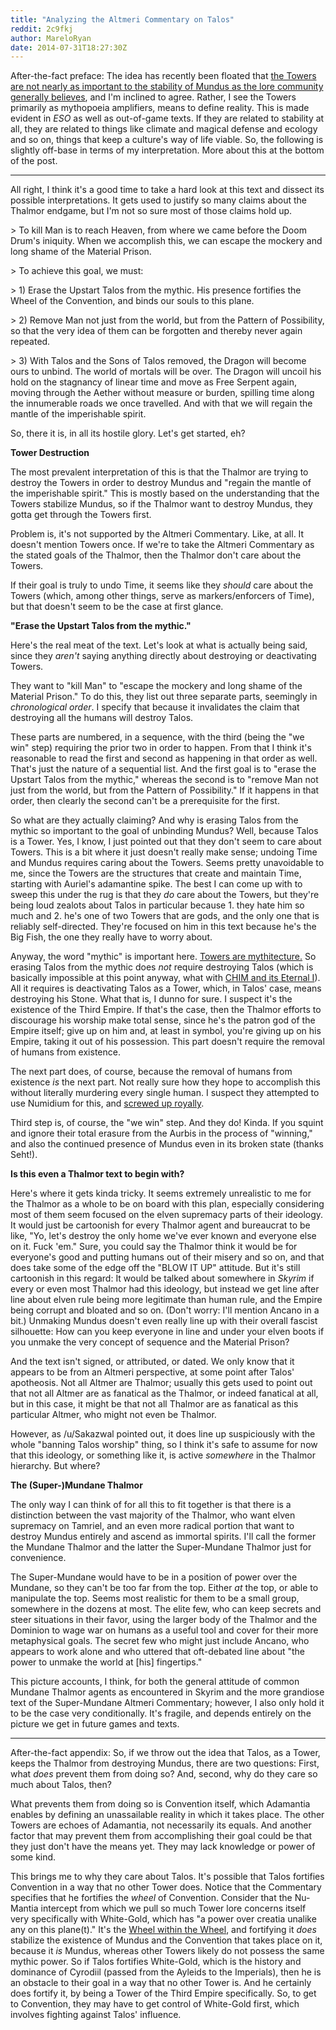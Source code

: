 ```yaml
---
title: "Analyzing the Altmeri Commentary on Talos"
reddit: 2c9fkj
author: MareloRyan
date: 2014-07-31T18:27:30Z
---
```


After-the-fact preface:  The idea has recently been floated that [the Towers are not nearly as important to the stability of Mundus as the lore community generally believes](http://www.reddit.com/r/teslore/comments/2xyc9h/a_few_questions_about_the_state_of_the_towers/cp4mowc), and I'm inclined to agree.  Rather, I see the Towers primarily as mythopoeia amplifiers, means to define reality.  This is made evident in *ESO* as well as out-of-game texts.  If they are related to stability at all, they are related to things like climate and magical defense and ecology and so on, things that keep a culture's way of life viable.  So, the following is slightly off-base in terms of my interpretation.  More about this at the bottom of the post.

---

All right, I think it's a good time to take a hard look at this text and dissect its possible interpretations.  It gets used to justify so many claims about the Thalmor endgame, but I'm not so sure most of those claims hold up.

&gt; To kill Man is to reach Heaven, from where we came before the Doom Drum's iniquity. When we accomplish this, we can escape the mockery and long shame of the Material Prison.

&gt; To achieve this goal, we must:

&gt; 1) Erase the Upstart Talos from the mythic. His presence fortifies the Wheel of the Convention, and binds our souls to this plane.

&gt; 2) Remove Man not just from the world, but from the Pattern of Possibility, so that the very idea of them can be forgotten and thereby never again repeated.

&gt; 3) With Talos and the Sons of Talos removed, the Dragon will become ours to unbind. The world of mortals will be over. The Dragon will uncoil his hold on the stagnancy of linear time and move as Free Serpent again, moving through the Aether without measure or burden, spilling time along the innumerable roads we once travelled. And with that we will regain the mantle of the imperishable spirit.

So, there it is, in all its hostile glory.  Let's get started, eh?

**Tower Destruction**

The most prevalent interpretation of this is that the Thalmor are trying to destroy the Towers in order to destroy Mundus and "regain the mantle of the imperishable spirit."  This is mostly based on the understanding that the Towers stabilize Mundus, so if the Thalmor want to destroy Mundus, they gotta get through the Towers first.

Problem is, it's not supported by the Altmeri Commentary.  Like, at all.  It doesn't mention Towers once.  If we're to take the Altmeri Commentary as the stated goals of the Thalmor, then the Thalmor don't care about the Towers.

If their goal is truly to undo Time, it seems like they *should* care about the Towers (which, among other things, serve as markers/enforcers of Time), but that doesn't seem to be the case at first glance.

**"Erase the Upstart Talos from the mythic."**

Here's the real meat of the text.  Let's look at what is actually being said, since they *aren't* saying anything directly about destroying or deactivating Towers.

They want to "kill Man" to "escape the mockery and long shame of the Material Prison."  To do this, they list out three separate parts, seemingly in *chronological order*.  I specify that because it invalidates the claim that destroying all the humans will destroy Talos.

These parts are numbered, in a sequence, with the third (being the "we win" step) requiring the prior two in order to happen.  From that I think it's reasonable to read the first and second as happening in that order as well.  That's just the nature of a sequential list.  And the first goal is to "erase the Upstart Talos from the mythic," whereas the second is to "remove Man not just from the world, but from the Pattern of Possibility."  If it happens in that order, then clearly the second can't be a prerequisite for the first.

So what are they actually claiming?  And why is erasing Talos from the mythic so important to the goal of unbinding Mundus?  Well, because Talos is a Tower.  Yes, I know, I just pointed out that they don't seem to care about Towers.  This is a bit where it just doesn't really make sense; undoing Time and Mundus requires caring about the Towers.  Seems pretty unavoidable to me, since the Towers are the structures that create and maintain Time, starting with Auriel's adamantine spike.  The best I can come up with to sweep this under the rug is that they *do* care about the Towers, but they're being loud zealots about Talos in particular because 1. they hate him so much and 2. he's one of two Towers that are gods, and the only one that is reliably self-directed.  They're focused on him in this text because he's the Big Fish, the one they really have to worry about.

Anyway, the word "mythic" is important here.  [Towers are mythitecture.](http://www.reddit.com/r/teslore/comments/268egs/a_theory_on_the_mechanics_of_towers/)  So erasing Talos from the mythic does *not* require destroying Talos (which is basically impossible at this point anyway, what with [CHIM and its Eternal I](http://www.reddit.com/r/teslore/comments/24wmh2/chim_mastery_and_domain_will_and_love/)).  All it requires is deactivating Talos as a Tower, which, in Talos' case, means destroying his Stone.  What that is, I dunno for sure.  I suspect it's the existence of the Third Empire.  If that's the case, then the Thalmor efforts to discourage his worship make total sense, since he's the patron god of the Empire itself; give up on him and, at least in symbol, you're giving up on his Empire, taking it out of his possession.  This part doesn't require the removal of humans from existence.

The next part does, of course, because the removal of humans from existence *is* the next part.  Not really sure how they hope to accomplish this without literally murdering every single human.  I suspect they attempted to use Numidium for this, and [screwed up royally](http://lagbt.wiwiland.net/wikibiblio/index.php/Landfall:_Day_One).

Third step is, of course, the "we win" step.  And they do!  Kinda.  If you squint and ignore their total erasure from the Aurbis in the process of "winning," and also the continued presence of Mundus even in its broken state (thanks Seht!).

**Is this even a Thalmor text to begin with?**

Here's where it gets kinda tricky.  It seems extremely unrealistic to me for the Thalmor as a whole to be on board with this plan, especially considering most of them seem focused on the elven supremacy parts of their ideology.  It would just be cartoonish for every Thalmor agent and bureaucrat to be like, "Yo, let's destroy the only home we've ever known and everyone else on it.  Fuck 'em."  Sure, you could say the Thalmor think it would be for everyone's good and putting humans out of their misery and so on, and that does take some of the edge off the "BLOW IT UP" attitude.  But it's still cartoonish in this regard:  It would be talked about somewhere in *Skyrim* if every or even most Thalmor had this ideology, but instead we get line after line about elven rule being more legitimate than human rule, and the Empire being corrupt and bloated and so on.  (Don't worry:  I'll mention Ancano in a bit.)  Unmaking Mundus doesn't even really line up with their overall fascist silhouette:  How can you keep everyone in line and under your elven boots if you unmake the very concept of sequence and the Material Prison?

And the text isn't signed, or attributed, or dated.  We only know that it appears to be from an Altmeri perspective, at some point after Talos' apotheosis.  Not all Altmer are Thalmor; usually this gets used to point out that not all Altmer are as fanatical as the Thalmor, or indeed fanatical at all, but in this case, it might be that not all Thalmor are as fanatical as this particular Altmer, who might not even be Thalmor.

However, as /u/Sakazwal pointed out, it does line up suspiciously with the whole "banning Talos worship" thing, so I think it's safe to assume for now that this ideology, or something like it, is active *somewhere* in the Thalmor hierarchy.  But where?

**The (Super-)Mundane Thalmor**

The only way I can think of for all this to fit together is that there is a distinction between the vast majority of the Thalmor, who want elven supremacy on Tamriel, and an even more radical portion that want to destroy Mundus entirely and ascend as immortal spirits.  I'll call the former the Mundane Thalmor and the latter the Super-Mundane Thalmor just for convenience.

The Super-Mundane would have to be in a position of power over the Mundane, so they can't be too far from the top.  Either *at* the top, or able to manipulate the top.  Seems most realistic for them to be a small group, somewhere in the dozens at most.  The elite few, who can keep secrets and steer situations in their favor, using the larger body of the Thalmor and the Dominion to wage war on humans as a useful tool and cover for their more metaphysical goals.  The secret few who might just include Ancano, who appears to work alone and who uttered that oft-debated line about "the power to unmake the world at [his] fingertips."

This picture accounts, I think, for both the general attitude of common Mundane Thalmor agents as encountered in Skyrim and the more grandiose text of the Super-Mundane Altmeri Commentary; however, I also only hold it to be the case very conditionally.  It's fragile, and depends entirely on the picture we get in future games and texts.

---

After-the-fact appendix:  So, if we throw out the idea that Talos, as a Tower, keeps the Thalmor from destroying Mundus, there are two questions:  First, what *does* prevent them from doing so?  And, second, why do they care so much about Talos, then?

What prevents them from doing so is Convention itself, which Adamantia enables by defining an unassailable reality in which it takes place.  The other Towers are echoes of Adamantia, not necessarily its equals.  And another factor that may prevent them from accomplishing their goal could be that they just don't have the means yet.  They may lack knowledge or power of some kind.

This brings me to why they care about Talos.  It's possible that Talos fortifies Convention in a way that no other Tower does.  Notice that the Commentary specifies that he fortifies the *wheel* of Convention.  Consider that the Nu-Mantia intercept from which we pull so much Tower lore concerns itself very specifically with White-Gold, which has "a power over creatia unalike any on this plane(t)."  It's the [Wheel within the Wheel](http://www.reddit.com/r/teslore/comments/2un03x/strange_loops_and_metaphysics/), and fortifying it *does* stabilize the existence of Mundus and the Convention that takes place on it, because it *is* Mundus, whereas other Towers likely do not possess the same mythic power.  So if Talos fortifies White-Gold, which is the history and dominance of Cyrodiil (passed from the Ayleids to the Imperials), then he is an obstacle to their goal in a way that no other Tower is.  And he certainly does fortify it, by being a Tower of the Third Empire specifically.  So, to get to Convention, they may have to get control of White-Gold first, which involves fighting against Talos' influence.
